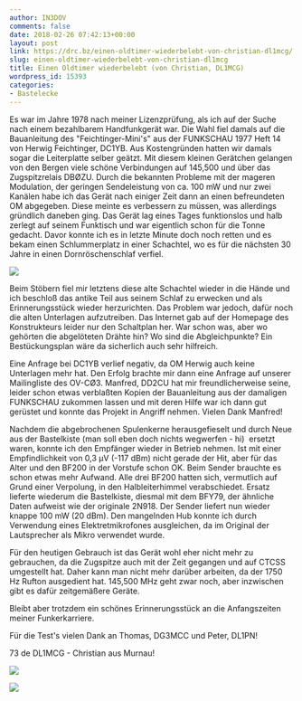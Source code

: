 ```yaml
---
author: IN3DOV
comments: false
date: 2018-02-26 07:42:13+00:00
layout: post
link: https://drc.bz/einen-oldtimer-wiederbelebt-von-christian-dl1mcg/
slug: einen-oldtimer-wiederbelebt-von-christian-dl1mcg
title: Einen Oldtimer wiederbelebt (von Christian, DL1MCG)
wordpress_id: 15393
categories:
- Bastelecke
---
```


Es war im Jahre 1978 nach meiner Lizenzprüfung, als ich auf der Suche nach einem bezahlbarem Handfunkgerät war. Die Wahl fiel damals auf die Bauanleitung des "Feichtinger-Mini's" aus der FUNKSCHAU 1977 Heft 14 von Herwig Feichtinger, DC1YB. Aus Kostengründen hatten wir damals sogar die Leiterplatte selber geätzt. Mit diesem kleinen Gerätchen gelangen von den Bergen viele schöne Verbindungen auf 145,500 und über das Zugspitzrelais DBØZU. Durch die bekannten Probleme mit der mageren Modulation, der geringen Sendeleistung von ca. 100 mW und nur zwei Kanälen habe ich das Gerät nach einiger Zeit dann an einen befreundeten OM abgegeben. Diese meinte es verbessern zu müssen, was allerdings gründlich daneben ging. Das Gerät lag eines Tages funktionslos und halb zerlegt auf seinem Funktisch und war eigentlich schon für die Tonne gedacht. Davor konnte ich es in letzte Minute doch noch retten und es bekam einen Schlummerplatz in einer Schachtel, wo es für die nächsten 30 Jahre in einen Dornröschenschlaf verfiel.

[![](https://drc.bz/wp-content/uploads/2018/02/1.jpg)](https://drc.bz/wp-content/uploads/2018/02/1.jpg)

Beim Stöbern fiel mir letztens diese alte Schachtel wieder in die Hände und ich beschloß das antike Teil aus seinem Schlaf zu erwecken und als Erinnerungsstück wieder herzurichten. Das Problem war jedoch, dafür noch die alten Unterlagen aufzutreiben. Das Internet gab auf der Homepage des Konstrukteurs leider nur den Schaltplan her. War schon was, aber wo gehörten die abgelöteten Drähte hin? Wo sind die Abgleichpunkte? Ein Bestückungsplan wäre da sicherlich auch sehr hilfreich.

Eine Anfrage bei DC1YB verlief negativ, da OM Herwig auch keine Unterlagen mehr hat. Den Erfolg brachte mir dann eine Anfrage auf unserer Mailingliste des OV-CØ3. Manfred, DD2CU hat mir freundlicherweise seine, leider schon etwas verblaßten Kopien der Bauanleitung aus der damaligen FUNKSCHAU zukommen lassen und mit deren Hilfe war ich dann gut gerüstet und konnte das Projekt in Angriff nehmen. Vielen Dank Manfred!

Nachdem die abgebrochenen Spulenkerne herausgefieselt und durch Neue aus der Bastelkiste (man soll eben doch nichts wegwerfen - hi)  ersetzt waren, konnte ich den Empfänger wieder in Betrieb nehmen. Ist mit einer Empfindlichkeit von 0,3 µV (-117 dBm) nicht gerade der Hit, aber für das Alter und den BF200 in der Vorstufe schon OK. Beim Sender brauchte es schon etwas mehr Aufwand. Alle drei BF200 hatten sich, vermutlich auf Grund einer Verpolung, in den Halbleiterhimmel verabschiedet. Ersatz lieferte wiederum die Bastelkiste, diesmal mit dem BFY79, der ähnliche Daten aufweist wie der originale 2N918. Der Sender liefert nun wieder knappe 100 mW (20 dBm). Den mangelnden Hub konnte ich durch Verwendung eines Elektretmikrofones ausgleichen, da im Original der Lautsprecher als Mikro verwendet wurde.

Für den heutigen Gebrauch ist das Gerät wohl eher nicht mehr zu gebrauchen, da die Zugspitze auch mit der Zeit gegangen und auf CTCSS umgestellt hat. Daher kann man nicht mehr darüber arbeiten, da der 1750 Hz Rufton ausgedient hat. 145,500 MHz geht zwar noch, aber inzwischen gibt es dafür zeitgemäßere Geräte.

Bleibt aber trotzdem ein schönes Erinnerungsstück an die Anfangszeiten meiner Funkerkarriere.

Für die Test's vielen Dank an Thomas, DG3MCC und Peter, DL1PN!

73 de DL1MCG - Christian aus Murnau!



[![](https://drc.bz/wp-content/uploads/2018/02/2.jpg)](https://drc.bz/wp-content/uploads/2018/02/2.jpg)

[![](https://drc.bz/wp-content/uploads/2018/02/3.jpg)](https://drc.bz/wp-content/uploads/2018/02/3.jpg)






